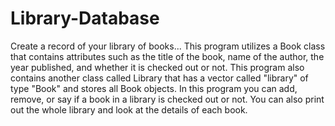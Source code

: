 # Library-Database
Create a record of your library of books...
This program utilizes a Book class that contains attributes such as the title of the book,
name of the author, the year published, and whether it is checked out or not. This program 
also contains another class called Library that has a vector called "library" of type "Book" 
and stores all Book objects. In this program you can add, remove, or say if a book in a library is
checked out or not. You can also print out the whole library and look at the details of each book.
